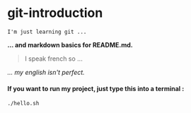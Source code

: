 git-introduction
================

```
I'm just learning git ...
```

**... and markdown basics for README.md.**

> I speak french so ...

*... my english isn't perfect.*

#### If you want to run my project, just type this into a terminal :
```
./hello.sh
```
